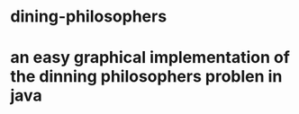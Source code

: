 # dining-philosophers
# an easy graphical implementation of the dinning philosophers problen in java
